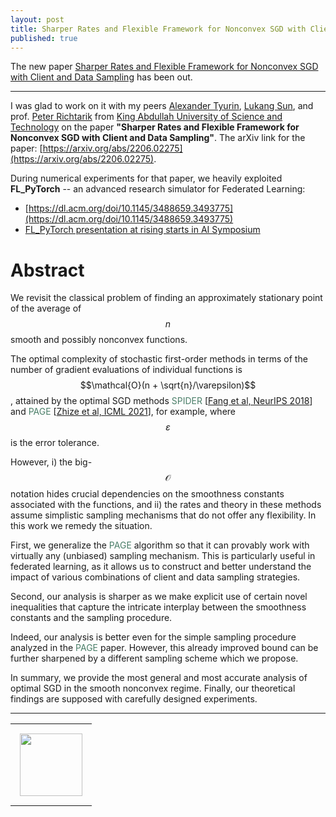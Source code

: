 ```yaml
---
layout: post
title: Sharper Rates and Flexible Framework for Nonconvex SGD with Client and Data Sampling
published: true
---
```


The new paper [Sharper Rates and Flexible Framework for Nonconvex SGD with Client and Data Sampling](https://arxiv.org/abs/2206.02275) has been out.

---

I was glad to work on it with my peers [Alexander Tyurin](https://k3nfalt.github.io/), [Lukang Sun](https://lukangsun.github.io/), and prof. [Peter Richtarik](https://richtarik.org/) from [King Abdullah University of Science and Technology](https://cemse.kaust.edu.sa/) on the paper **"Sharper Rates and Flexible Framework for Nonconvex SGD with Client and Data Sampling"**.
The arXiv link for the paper: [https://arxiv.org/abs/2206.02275](https://arxiv.org/abs/2206.02275).

During numerical experiments for that paper, we heavily exploited **FL_PyTorch** -- an advanced research simulator for Federated Learning:

* [https://dl.acm.org/doi/10.1145/3488659.3493775](https://dl.acm.org/doi/10.1145/3488659.3493775)
* [FL_PyTorch presentation at rising starts in AI Symposium](https://burlachenkok.github.io/FL_PyTorch-presentation-at-rising-starts-in-AI-Symposium/) 

# Abstract

We revisit the classical problem of finding an approximately stationary point of the average of $$n$$ smooth and possibly nonconvex functions.
 
The optimal complexity of stochastic first-order methods in terms of the number of gradient evaluations of individual functions is $$\mathcal{O}(n + \sqrt{n}/\varepsilon)$$, attained by the optimal SGD methods <span style="color:rgb(74,126,104)">SPIDER</span> [[Fang et al, NeurIPS 2018](https://arxiv.org/abs/1807.01695)] and <span style="color:rgb(74,126,104)">PAGE</span> [[Zhize et al, ICML 2021](https://arxiv.org/abs/2008.10898)], for example, where $$\varepsilon$$ is the error tolerance. 

However, i) the big-$$\mathcal{O}$$ notation hides crucial dependencies on the smoothness constants associated with the functions, and ii) the rates and theory in these methods assume simplistic sampling mechanisms that do not offer any flexibility. In this work we remedy the situation. 

First, we generalize the <span style="color:rgb(74,126,104)">PAGE</span> algorithm so that it can provably work with virtually any (unbiased) sampling mechanism. 
This is particularly useful in federated learning, as it allows us to construct and better understand the impact of various combinations of client and data sampling strategies. 

Second, our analysis is sharper as we make explicit use of certain novel inequalities that capture the intricate interplay between the smoothness constants and the sampling procedure. 

Indeed, our analysis is better even for the simple sampling procedure analyzed in the <span style="color:rgb(74,126,104)">PAGE</span> paper. However, this already improved bound can be further sharpened by a different sampling scheme which we propose. 

In summary, we provide the most general and most accurate analysis of optimal SGD in the smooth nonconvex regime. Finally, our theoretical findings are supposed with carefully designed experiments.

---

<table style="text-align:center;">
<tr>
<td style="padding:15px;text-align:center;vertical-align:middle;"> <img height="100px" src="https://burlachenkok.github.io/materials/KAUST-logo.png"/> </td> 
</tr>
</table>

